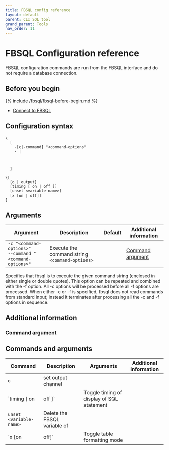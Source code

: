 ```yaml
---
title: FBSQL config reference
layout: default
parent: CLI SQL tool
grand_parent: Tools
nav_order: 11
---
```


# FBSQL Configuration reference

FBSQL configuration commands are run from the FBSQL interface and do not require a database connection.

## Before you begin

{% include /fbsql/fbsql-before-begin.md %}
* [Connect to FBSQL](/docs/tools/fbsql/fbsql-connect)

## Configuration syntax

```
\
  [
    -[c|-command] "<command-options"
    - |



  ]

\[
  [o | output]
  [timing [ on | off ]]
  [unset <variable-name>]
  [x [on | off]]
]

```

## Arguments

| Argument | Description | Default | Additional information |
|---|---|---|---|
| `-c "<command-options>"`<br/>`--command "<command-options>"` | Execute the command string `<command-options>` |  | [Command argument](#command-argument) |

 Specifies that fbsql is to execute the given command string (enclosed in either single or double quotes). This option can be repeated and combined with the -f option. All -c options will be processed before all -f options are processed. When either -c or -f is specified, fbsql does not read commands from standard input; instead it terminates after processing all the -c and -f options in sequence.

## Additional information

### Command argument




## Commands and arguments

| Command | Description | Arguments | Additional information |
|---|---|---|---|
| `o` | set output channel |
| `timing [ on | off ]` | Toggle timing of display of SQL statement |
| `unset <variable-name>` | Delete the FBSQL variable of <variable-name> |
| `x [on | off]` | Toggle table formatting mode |  | Equivalent to ['\pset expanded'](/docs/tools/fbsql/fbsql-config/pset) |
